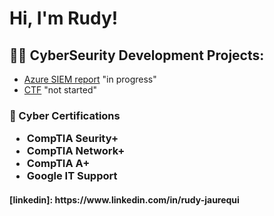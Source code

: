 <h1>Hi, I'm Rudy! 
  
<h2>👨‍💻 CyberSeurity Development Projects:</h2>

- [Azure SIEM report](https://github.com/RudyJaurequi/AzureSIEMReport) "in progress"
- [CTF](https://github.com/RudyJaurequi/CTF) "not started"

<h3> 📃 Cyber Certifications 

  - CompTIA Seurity+
  - CompTIA Network+
  - CompTIA A+
  - Google IT Support

<h4>[linkedin]: https://www.linkedin.com/in/rudy-jaurequi

<!--
**RudyJaurequi** is a ✨ _special_ ✨ repository because its `README.md` (this file) appears on your GitHub profile.

Here are some ideas to get you started:

- 🔭 I’m currently working on ...
- 🌱 I’m currently learning ...
- 👯 I’m looking to collaborate on ...
- 🤔 I’m looking for help with ...
- 💬 Ask me about ...
- 📫 How to reach me: ...
- 😄 Pronouns: ...
- ⚡ Fun fact: ...
-->
